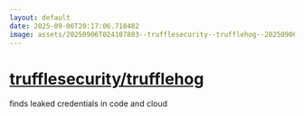 ```yaml
---
layout: default
date: 2025-09-06T20:17:06.718482
image: assets/20250906T024107803--trufflesecurity--trufflehog--20250906T024323186--cropped.png
---
```


# [trufflesecurity/trufflehog](https://github.com/trufflesecurity/trufflehog)

finds leaked credentials in code and cloud
